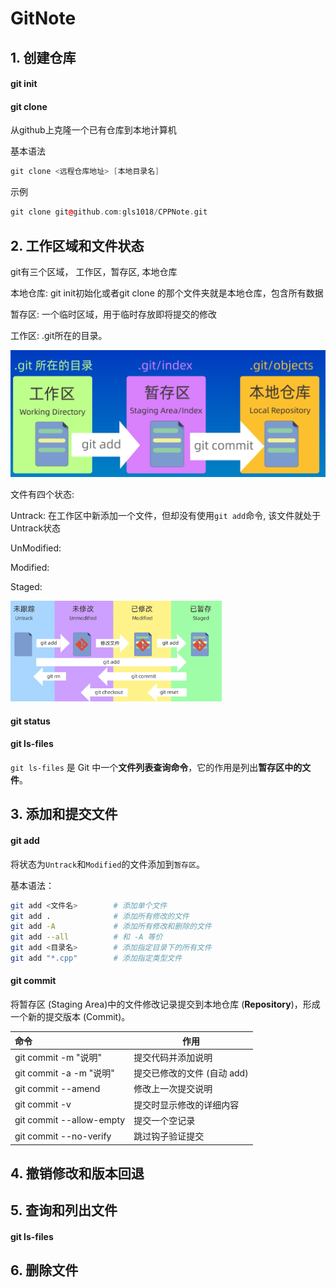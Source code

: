 # GitNote

## 1. 创建仓库



#### git init





#### git clone

从github上克隆一个已有仓库到本地计算机

基本语法

```cpp
git clone <远程仓库地址> [本地目录名]
```

示例

```cpp
git clone git@github.com:gls1018/CPPNote.git
```





## 2. 工作区域和文件状态

git有三个区域， 工作区，暂存区, 本地仓库

本地仓库: git init初始化或者git clone 的那个文件夹就是本地仓库，包含所有数据

暂存区: 一个临时区域，用于临时存放即将提交的修改

工作区: .git所在的目录。

<img src="assets/image-20250302212251676.png" alt="image-20250302212251676" style="zoom:50%;" />



文件有四个状态:

Untrack: 在工作区中新添加一个文件，但却没有使用`git add`命令, 该文件就处于Untrack状态

UnModified:

Modified: 

Staged:







<img src="assets/image-20250302213511809.png" alt="image-20250302213511809" style="zoom: 33%;" />



#### git status



#### git ls-files

`git ls-files` 是 Git 中一个**文件列表查询命令**，它的作用是列出**暂存区中的文件**。



## 3. 添加和提交文件

#### git add

将状态为`Untrack`和`Modified`的文件添加到`暂存区`。

基本语法：

```bash
git add <文件名>        # 添加单个文件
git add .              # 添加所有修改的文件
git add -A             # 添加所有修改和删除的文件
git add --all          # 和 -A 等价
git add <目录名>        # 添加指定目录下的所有文件
git add "*.cpp"        # 添加指定类型文件
```



#### git commit

将暂存区 (Staging Area)中的文件修改记录提交到本地仓库 (**Repository**)，形成一个新的提交版本 (Commit)。

| 命令                     | 作用                        |
| :----------------------- | --------------------------- |
| git commit -m "说明"     | 提交代码并添加说明          |
| git commit -a -m "说明"  | 提交已修改的文件 (自动 add) |
| git commit --amend       | 修改上一次提交说明          |
| git commit -v            | 提交时显示修改的详细内容    |
| git commit --allow-empty | 提交一个空记录              |
| git commit --no-verify   | 跳过钩子验证提交            |



## 4. 撤销修改和版本回退



## 5. 查询和列出文件

#### git ls-files



## 6. 删除文件










